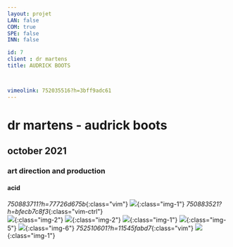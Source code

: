 ```yaml
---
layout: projet
LAN: false  
COM: true
SPE: false
INN: false

id: 7
client : dr martens
title: AUDRICK BOOTS



vimeolink: 752035516?h=3bff9adc61
---
```


# dr martens - audrick boots 
## october 2021 
### art direction and production
#### acid 

*750883711?h=77726d675b*{:class="vim"}
![](/assets/projets/AUDRICK_1.jpg){:class="img-1"}
*750883521?h=bfecb7c8f3*{:class="vim-ctrl"}  
![](/assets/projets/AUDRICK_2.jpg){:class="img-2"}
![](/assets/projets/AUDRICK_3.jpg){:class="img-2"}
![](/assets/projets/AUDRICK_4.jpg){:class="img-1"}
![](/assets/projets/AUDRICK_5.png){:class="img-5"}
![](/assets/projets/AUDRICK_6.jpg){:class="img-6"}
*752510601?h=11545fabd7*{:class="vim"}
![](/assets/projets/AUDRICK_7.png){:class="img-1"}
